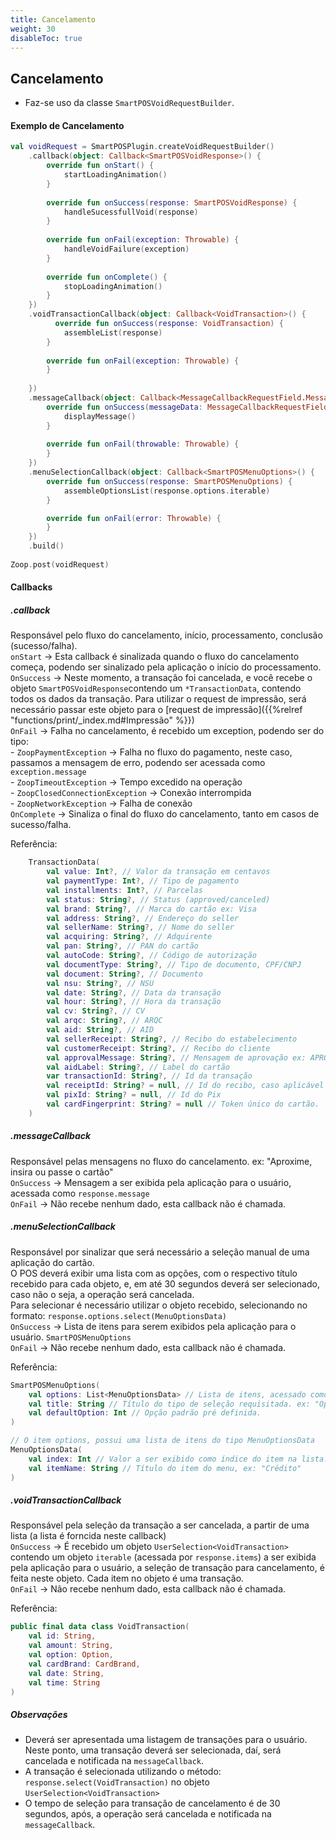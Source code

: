 ```yaml
---
title: Cancelamento
weight: 30
disableToc: true
---
```


## Cancelamento

- Faz-se uso da classe `SmartPOSVoidRequestBuilder`.

#### Exemplo de Cancelamento 

```kt
val voidRequest = SmartPOSPlugin.createVoidRequestBuilder()
    .callback(object: Callback<SmartPOSVoidResponse>() {
        override fun onStart() {
            startLoadingAnimation()
        }
    
        override fun onSuccess(response: SmartPOSVoidResponse) {
            handleSucessfullVoid(response)
        }
        
        override fun onFail(exception: Throwable) {
            handleVoidFailure(exception)
        }
        
        override fun onComplete() {
            stopLoadingAnimation()
        }
    })
    .voidTransactionCallback(object: Callback<VoidTransaction>() {
          override fun onSuccess(response: VoidTransaction) {
            assembleList(response)
        }
        
        override fun onFail(exception: Throwable) {
        }
        
    })
    .messageCallback(object: Callback<MessageCallbackRequestField.MessageData>() {
        override fun onSuccess(messageData: MessageCallbackRequestField.MessageData) {
            displayMessage()
        }
    
        override fun onFail(throwable: Throwable) {
        }
    })
    .menuSelectionCallback(object: Callback<SmartPOSMenuOptions>() {
        override fun onSuccess(response: SmartPOSMenuOptions) {
            assembleOptionsList(response.options.iterable)
        }

        override fun onFail(error: Throwable) {
        }
    })
    .build()
   
Zoop.post(voidRequest)
```

#### Callbacks

##### .callback
Responsável pelo fluxo do cancelamento, início, processamento, conclusão (sucesso/falha).
\
    `onStart` -> Esta callback é sinalizada quando o fluxo do cancelamento começa, podendo ser sinalizado pela aplicação o início do processamento.
    \
    `OnSuccess` -> Neste momento, a transação foi cancelada, e você recebe o objeto `SmartPOSVoidResponse`contendo um  `*TransactionData`, contendo todos os dados da transação. Para utilizar o request de impressão, será necessário passar este objeto para o [request de impressão]({{%relref "functions/print/_index.md#Impressão" %}})
    \
    `OnFail` -> Falha no cancelamento, é recebido um exception, podendo ser do tipo: 
    \
        - `ZoopPaymentException` -> Falha no fluxo do pagamento, neste caso, passamos a mensagem de erro, podendo ser acessada como `exception.message`
        \
        - `ZoopTimeoutException` -> Tempo excedido na operação
        \
        - `ZoopClosedConnectionException` -> Conexão interrompida
        \
        - `ZoopNetworkException` -> Falha de conexão
        \
    `OnComplete` -> Sinaliza o final do fluxo do cancelamento, tanto em casos de sucesso/falha.


Referência:

```kt
    TransactionData(
        val value: Int?, // Valor da transação em centavos
        val paymentType: Int?, // Tipo de pagamento
        val installments: Int?, // Parcelas
        val status: String?, // Status (approved/canceled)
        val brand: String?, // Marca do cartão ex: Visa
        val address: String?, // Endereço do seller
        val sellerName: String?, // Nome do seller
        val acquiring: String?, // Adquirente
        val pan: String?, // PAN do cartão
        val autoCode: String?, // Código de autorização
        val documentType: String?, // Tipo de documento, CPF/CNPJ
        val document: String?, // Documento
        val nsu: String?, // NSU
        val date: String?, // Data da transação
        val hour: String?, // Hora da transação
        val cv: String?, // CV
        val arqc: String?, // ARQC
        val aid: String?, // AID
        val sellerReceipt: String?, // Recibo do estabelecimento
        val customerReceipt: String?, // Recibo do cliente
        val approvalMessage: String?, // Mensagem de aprovação ex: APROVADA PELO EMISSOR,
        val aidLabel: String?, // Label do cartão
        var transactionId: String?, // Id da transação
        val receiptId: String? = null, // Id do recibo, caso aplicável (hoje, apenas transações Pix)
        val pixId: String? = null, // Id do Pix
        val cardFingerprint: String? = null // Token único do cartão.
    )    
```


##### .messageCallback 
Responsável pelas mensagens no fluxo do cancelamento. ex: "Aproxime, insira ou passe o cartão"
\
    `OnSuccess` -> Mensagem a ser exibida pela aplicação para o usuário, acessada como  `response.message`
    \
    `OnFail` -> Não recebe nenhum dado, esta callback não é chamada.

##### .menuSelectionCallback

Responsável por sinalizar que será necessário a seleção manual de uma aplicação do cartão.  
O POS deverá exibir uma lista com as opções, com o respectivo título recebido para cada objeto, e, em até 30 segundos deverá ser selecionado, caso não o seja, a operação será cancelada.  
Para selecionar é necessário utilizar o objeto recebido, selecionando no formato: `response.options.select(MenuOptionsData)`  
    `OnSuccess` -> Lista de itens para serem exibidos pela aplicação para o usuário. `SmartPOSMenuOptions`  
    `OnFail` -> Não recebe nenhum dado, esta callback não é chamada.

Referência:

```kt
SmartPOSMenuOptions(
    val options: List<MenuOptionsData> // Lista de itens, acessado como response.options.iterable, cada item dentro possui
    val title: String // Título do tipo de seleção requisitada. ex: "Opções do cartão"
    val defaultOption: Int // Opção padrão pré definida.
)

// O item options, possui uma lista de itens do tipo MenuOptionsData
MenuOptionsData(
    val index: Int // Valor a ser exibido como índice do item na lista.
    val itemName: String // Título do item do menu, ex: "Crédito"
)
```

##### .voidTransactionCallback
Responsável pela seleção da transação a ser cancelada, a partir de uma lista (a lista é forncida neste callback)
\
    `OnSuccess` -> É recebido um objeto `UserSelection<VoidTransaction>` contendo um objeto `iterable` (acessada por `response.items`) a ser exibida pela aplicação para o usuário, a seleção de transação para cancelamento, é feita neste objeto. Cada item no objeto é uma transação.
    \
    `OnFail` -> Não recebe nenhum dado, esta callback não é chamada.

Referência:

```kt
public final data class VoidTransaction(
    val id: String,
    val amount: String,
    val option: Option,
    val cardBrand: CardBrand,
    val date: String,
    val time: String
)
```
##### Observações
- Deverá ser apresentada uma listagem de transações para o usuário. Neste ponto, uma transação deverá ser selecionada, daí, será cancelada e notificada na `messageCallback`. 
- A transação é selecionada utilizando o método: `response.select(VoidTransaction)` no objeto `UserSelection<VoidTransaction>`
- O tempo de seleção para transação de cancelamento é de 30 segundos, após, a operação será cancelada e notificada na `messageCallback`.


